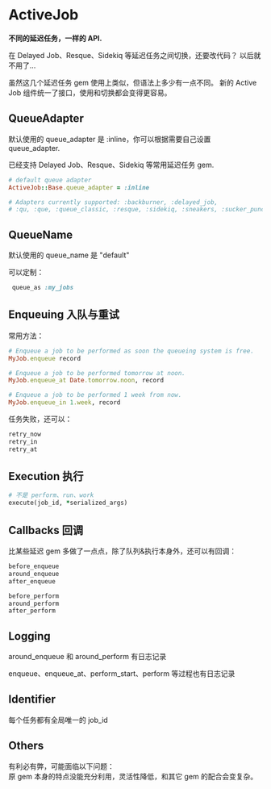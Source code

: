 # ActiveJob

**不同的延迟任务，一样的 API.**

在 Delayed Job、Resque、Sidekiq 等延迟任务之间切换，还要改代码？
以后就不用了...

虽然这几个延迟任务 gem 使用上类似，但语法上多少有一点不同。
新的 Active Job 组件统一了接口，使用和切换都会变得更容易。

## QueueAdapter

默认使用的 queue_adapter 是 :inline，你可以根据需要自己设置 queue_adapter.

已经支持 Delayed Job、Resque、Sidekiq 等常用延迟任务 gem.

```ruby
# default queue adapter
ActiveJob::Base.queue_adapter = :inline

# Adapters currently supported: :backburner, :delayed_job,
# :qu, :que, :queue_classic, :resque, :sidekiq, :sneakers, :sucker_punch
```

## QueueName

默认使用的 queue_name 是 "default"

可以定制：

```ruby
 queue_as :my_jobs
 ```

## Enqueuing 入队与重试

常用方法：

```ruby
# Enqueue a job to be performed as soon the queueing system is free.
MyJob.enqueue record

# Enqueue a job to be performed tomorrow at noon.
MyJob.enqueue_at Date.tomorrow.noon, record

# Enqueue a job to be performed 1 week from now.
MyJob.enqueue_in 1.week, record
```

任务失败，还可以：

```ruby
retry_now
retry_in
retry_at
```

## Execution 执行

```ruby
# 不是 perform、run、work
execute(job_id, *serialized_args)
```

## Callbacks 回调

比某些延迟 gem 多做了一点点，除了队列&执行本身外，还可以有回调：

```ruby
before_enqueue
around_enqueue
after_enqueue

before_perform
around_perform
after_perform
```

## Logging

around_enqueue 和 around_perform 有日志记录

enqueue、enqueue_at、perform_start、perform 等过程也有日志记录

## Identifier

每个任务都有全局唯一的 job_id

## Others

有利必有弊，可能面临以下问题：<br>
原 gem 本身的特点没能充分利用，灵活性降低，和其它 gem 的配合会变复杂。
